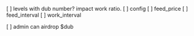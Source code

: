 [ ] levels with dub number? impact work ratio.
[ ] config
  [ ] feed_price
  [ ] feed_interval
  [ ] work_interval

[ ] admin can airdrop $dub
